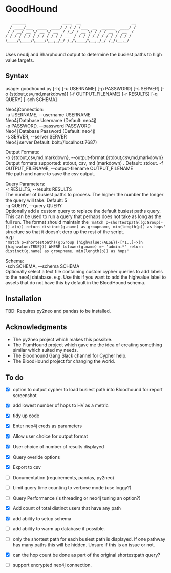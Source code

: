 # GoodHound

```
   ______                ____  __                      __
  / ____/___  ____  ____/ / / / /___  __  ______  ____/ /
 / / __/ __ \/ __ \/ __  / /_/ / __ \/ / / / __ \/ __  / 
/ /_/ / /_/ / /_/ / /_/ / __  / /_/ / /_/ / / / / /_/ /  
\____/\____/\____/\__,_/_/ /_/\____/\__,_/_/ /_/\__,_/   
                                                         
```

Uses neo4j and Sharphound output to determine the busiest paths to high value targets.

## Syntax
usage: goodhound.py [-h] [-u USERNAME] [-p PASSWORD] [-s SERVER] [-o {stdout,csv,md,markdown}] [-f OUTPUT_FILENAME] [-r RESULTS] [-q QUERY] [-sch SCHEMA]

Neo4jConnection:  
  -u USERNAME, --username USERNAME  
    Neo4j Database Username (Default: neo4j)  
  -p PASSWORD, --password PASSWORD  
                        Neo4j Database Password (Default: neo4j)  
  -s SERVER, --server SERVER  
                        Neo4j server Default: bolt://localhost:7687)  

Output Formats:  
  -o {stdout,csv,md,markdown}, --output-format {stdout,csv,md,markdown}  
                        Output formats supported: stdout, csv, md (markdown)  . Default: stdout.
  -f OUTPUT_FILENAME, --output-filename OUTPUT_FILENAME  
                        File path and name to save the csv output.  

Query Parameters:  
  -r RESULTS, --results RESULTS  
                        The number of busiest paths to process. The higher the number the longer the query will take. Default: 5  
  -q QUERY, --query QUERY  
                        Optionally add a custom query to replace the default busiest paths query. This can be used to run a query that perhaps does not take as long as the full run. The format should maintain the `'match p=shortestpath((g:Group)-[]->(n)) return distinct(g.name) as groupname, min(length(p)) as hops'` structure so that it doesn't derp up the rest of the script.  
                        e.g.:  
                        ```
                        'match p=shortestpath((g:Group {highvalue:FALSE})-[*1..]->(n {highvalue:TRUE})) WHERE tolower(g.name) =~ 'admin.*' return distinct(g.name) as groupname, min(length(p)) as hops'
                        ```  

Schema:  
  -sch SCHEMA, --schema SCHEMA  
                        Optionally select a text file containing custom cypher queries to add labels to the neo4j database. e.g. Use this if you want to add the highvalue label to assets that do not have this by default in the BloodHound schema.  

## Installation
TBD: Requires py2neo and pandas to be installed.

## Acknowledgments
- The py2neo project which makes this possible.
- The PlumHound project which gave me the idea of creating something similar which suited my needs.
- The Bloodhound Gang Slack channel for Cypher help.
- The BloodHound project for changing the world.

## To do
- [x] option to output cypher to load busiest path into Bloodhound for report screenshot
- [x] add lowest number of hops to HV as a metric
- [x] tidy up code
- [x] Enter neo4j creds as parameters
- [x] Allow user choice for output format
- [x] User choice of number of results displayed
- [x] Query overide options
- [x] Export to csv
- [ ] Documentation (requirements, pandas, py2neo)
- [ ] Limit query time counting to verbose mode (use loggy?)
- [ ] Query Performance (is threading or neo4j tuning an option?)
- [x] Add count of total distinct users that have any path
- [x] add ability to setup schema
- [ ] add ability to warm up database if possible.
- [ ] only the shortest path for each busiest path is displayed. If one pathway has many paths this will be hidden. Unsure if this is an issue or not.
- [x] can the hop count be done as part of the original shortestpath query?
- [ ] support encrypted neo4j connection.

